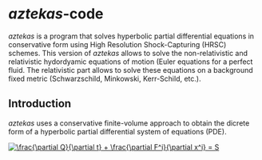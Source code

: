 # _aztekas_-code 

_aztekas_ is a program that solves hyperbolic partial differential equations in conservative form using High Resolution Shock-Capturing (HRSC) schemes. This version of _aztekas_ allows to solve the non-relativistic and relativistic hydordyamic equations of motion (Euler equations for a perfect fluid. The relativistic part allows to solve these equations on a background fixed metric (Schwarzschild, Minkowski, Kerr-Schild, etc.).

## Introduction

_aztekas_ uses a conservative finite-volume approach to obtain the dicrete form of a hyperbolic partial differential system of equations (PDE).

<a href="https://www.codecogs.com/eqnedit.php?latex=\frac{\partial&space;Q}{\partial&space;t}&space;&plus;&space;\frac{\partial&space;F^i}{\partial&space;x^i}&space;=&space;S" target="_blank"><img src="https://latex.codecogs.com/pdf.latex?\frac{\partial&space;Q}{\partial&space;t}&space;&plus;&space;\frac{\partial&space;F^i}{\partial&space;x^i}&space;=&space;S" title="\frac{\partial Q}{\partial t} + \frac{\partial F^i}{\partial x^i} = S" /></a>
